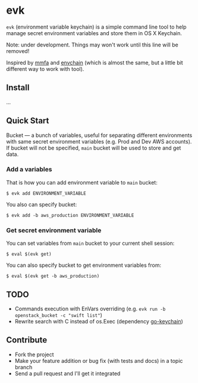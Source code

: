 # evk

`evk` (environment variable keychain) is a simple command line tool to help manage secret environment variables and store them in OS X Keychain.

Note: under development. Things may won't work until this line will be removed!

Inspired by [mmfa](https://github.com/thbishop/mmfa) and [envchain](https://github.com/sorah/envchain) (which is almost the same, but a little bit different way to work with tool).

## Install

...

## Quick Start

Bucket — a bunch of variables, useful for separating different environments with same secret environment variables (e.g. Prod and Dev AWS accounts). If bucket will not be specified, `main` bucket will be used to store and get data.

### Add a variables

That is how you can add environment variable to `main` bucket:

```
$ evk add ENVIRONMENT_VARIABLE
```

You also can specify bucket:

```
$ evk add -b aws_production ENVIRONMENT_VARIABLE
```

### Get secret environment variable

You can set variables from `main` bucket to your current shell session:

```
$ eval $(evk get)
```

You can also specify bucket to get environment variables from:

```
$ eval $(evk get -b aws_production)
```

<!--
### Remove variable and bucket

You need to specify bucket to remove:

```
$ evk remove -b aws_production
```

If you will delete `main` bucket, all environment variables will be deleted from keychain.

### List Buckets

You can list existing buckets:

```
$ evk list
```
-->

## TODO
* Commands execution with EnVars overriding (e.g. `evk run -b openstack_bucket -c "swift list"`)
* Rewrite search with C instead of os.Exec (dependency [go-keychain](https://github.com/okdas/go-keychain))

## Contribute
* Fork the project
* Make your feature addition or bug fix (with tests and docs) in a topic branch
* Send a pull request and I'll get it integrated
